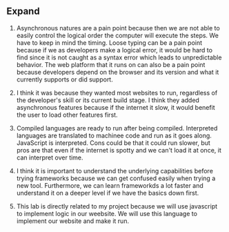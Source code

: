## Expand

1. Asynchronous natures are a pain point because then we are not able to easily control the logical order the computer will execute the steps. We have to keep in mind the timing. Loose typing can be a pain point because if we as developers make a logical error, it would be hard to find since it is not caught as a syntax error which leads to unpredictable behavior. The web platform  that it runs on can also be a pain point because developers depend on the browser and its version and what it currently supports or did support.

2. I think it was because they wanted most websites to run, regardless of the developer's skill or its current build stage. I think they added asynchronous features because if the internet it slow, it would benefit the user to load other features first.

3. Compiled languages are ready to run after being compiled. Interpreted languages are translated to machinee code and run as it goes along. JavaScript is interpreted. Cons could be that it could run slower, but pros are that even if the internet is spotty and we can't load it at once, it can interpret over time.

4. I think it is important to understand the underlying capabilities before trying frameworks because we can get confused easily when trying a new tool. Furthermore, we can learn frameworkds a lot faster and understand it on a deeper level if we have the basics down first.

5. This lab is directly related to my project because we will use javascript to implement logic in our weebsite. We will use this language to implement our website and make it run.
